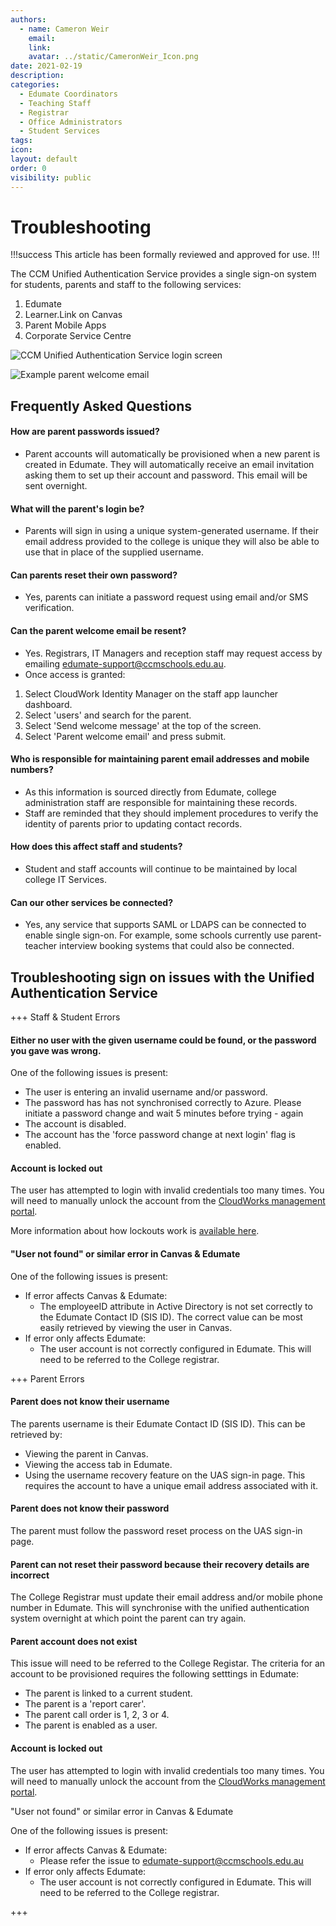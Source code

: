 ```yaml
---
authors:
  - name: Cameron Weir
    email:
    link:
    avatar: ../static/CameronWeir_Icon.png
date: 2021-02-19
description:
categories:
  - Edumate Coordinators
  - Teaching Staff
  - Registrar
  - Office Administrators
  - Student Services
tags:
icon:
layout: default
order: 0
visibility: public
---
```

# Troubleshooting

!!!success
This article has been formally reviewed and approved for use.
!!!

The CCM Unified Authentication Service provides a single sign-on system for students, parents and staff to the following services:
1. Edumate
2. Learner.Link on Canvas​​​​​​​​​​​​​​
3. Parent Mobile Apps
4. Corporate Service Centre

![CCM Unified Authentication Service login screen](../static/CorporateSystems/UnifiedAuthenticationFAQ/Unified_Authentication_FAQ_-_Login_Screen.png "CCM Unified Authentication Service login screen")

![Example parent welcome email](../static/CorporateSystems/UnifiedAuthenticationFAQ/Unified_Authentication_FAQ_-_Welcome_Email.png "Example parent welcome email")

## Frequently Asked Questions

#### How are parent passwords issued?
- Parent accounts will automatically be provisioned when a new parent is created in Edumate. They will automatically receive an email invitation asking them to set up their account and password. This email will be sent overnight.

#### What will the parent's login be?
- Parents will sign in using a unique system-generated username. If their email address provided to the college is unique they will also be able to use that in place of the supplied username.

#### Can parents reset their own password?
- Yes, parents can initiate a password request using email and/or SMS verification.

#### Can the parent welcome email be resent?
- Yes. Registrars, IT Managers and reception staff may request access by emailing edumate-support@ccmschools.edu.au.
- Once access is granted:
1. Select CloudWork Identity Manager on the staff app launcher dashboard.
2. Select 'users' and search for the parent.
3. Select 'Send welcome message' at the top of the screen.
4. Select 'Parent welcome email' and press submit.

#### Who is responsible for maintaining parent email addresses and mobile numbers?
- As this information is sourced directly from Edumate, college administration staff are responsible for maintaining these records.
- Staff are reminded that they should implement procedures to verify the identity of parents prior to updating contact records.

#### How does this affect staff and students?
- Student and staff accounts will continue to be maintained by local college IT Services.

#### Can our other services be connected?
- Yes, any service that supports SAML or LDAPS can be connected to enable single sign-on. For example, some schools currently use parent-teacher interview booking systems that could also be connected.

## Troubleshooting sign on issues with the Unified Authentication Service

+++ Staff & Student Errors
#### Either no user with the given username could be found, or the password you gave was wrong.

One of the following issues is present:
- The user is entering an invalid username and/or password.
- The password has has not synchronised correctly to Azure. Please initiate a password change and wait 5 minutes before trying - again
- The account is disabled.
- The account has the 'force password change at next login' flag is enabled​​​​​​​​​​​​​​.

#### Account is locked out
The user has attempted to login with invalid credentials too many times. You will need to manually unlock the account from the [CloudWorks management portal​​​​​​​](http://ccmschools.cloudworkengine.net/).

More information about how lockouts work is [available here](https://wiki.studentnet.net/index.php?title=Staggered_Logins).

#### "User not found" or similar error in Canvas & Edumate
One of the following issues is present:
- If error affects Canvas & Edumate:
	+ The employeeID attribute in Active Directory is not set correctly to the Edumate Contact ID (SIS ID). The correct value can be most easily retrieved by viewing the user in Canvas.
- If error only affects Edumate:
	+ The user account is not correctly configured in Edumate. This will need to be referred to the College registrar.

+++ Parent Errors

#### Parent does not know their username
The parents username is their Edumate Contact ID (SIS ID). This can be retrieved by:
- Viewing the parent in Canvas.
- Viewing the access tab in Edumate.
- Using the username recovery feature on the UAS sign-in page. This requires the account to have a unique email address associated with it.

#### Parent does not know their password
The parent must follow the password reset process on the UAS sign-in page.

#### Parent can not reset their password because their recovery details are incorrect
The College Registrar must update their email address and/or mobile phone number in Edumate. This will synchronise with the unified authentication system overnight at which point the parent can try again.

#### Parent account does not exist
This issue will need to be referred to the College Registar. The criteria for an account to be provisioned requires the following setttings in Edumate:
- The parent is linked to a current student.
- The parent is a 'report carer'.
- The parent call order is 1, 2, 3 or 4.
- The parent is enabled as a user.

#### Account is locked out
The user has attempted to login with invalid credentials too many times. You will need to manually unlock the account from the [CloudWorks management portal​​​​​​​](http://ccmschools.cloudworkengine.net/)​​​​​​​.

"User not found" or similar error in Canvas & Edumate

One of the following issues is present:
- If error affects Canvas & Edumate:
	+ Please refer the issue to edumate-support@ccmschools.edu.au
- If error only affects Edumate:
	+ The user account is not correctly configured in Edumate. This will need to be referred to the College registrar.

+++